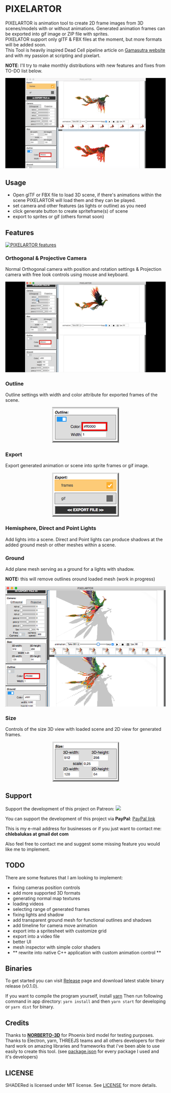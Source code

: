 # PIXELARTOR

PIXELARTOR is animation tool to create 2D frame images from 3D scenes/models with or without animations. Generated animation frames can be exported into gif image or ZIP file with sprites.<br />
PIXELATOR support only glTF & FBX files at the moment, but more formats will be added soon.<br />
This Tool is heavily inspired Dead Cell pipeline article on [Gamasutra website](https://www.gamasutra.com/view/news/313026/Art_Design_Deep_Dive_Using_a_3D_pipeline_for_2D_animation_in_Dead_Cells.php) and with my passion at scripting and pixelart.

**NOTE**: I'll try to make monthly distributions with new features and fixes from TO-DO list below.

<p align="center">
	<img src="./screenshots/img1.gif"/>
</p>

## Usage
- Open glTF or FBX file to load 3D scene, if there's animations within the scene PIXELARTOR will load them and they can be played.
- set camera and other features (as lights or outline) as you need
- click generate button to create spriteframe(s) of scene
- export to sprites or gif (others format soon)

## Features
[![PIXELARTOR features](https://img.youtube.com/vi/Rq_gJ30AU2w/0.jpg)](https://www.youtube.com/watch?v=Rq_gJ30AU2w "PIXELARTOR features")
<!-- https://www.youtube.com/watch?v=Rq_gJ30AU2w -->

### Orthogonal &amp; Projective Camera
Normal Orthogonal camera with position and rotation settings &amp; Projection camera with free look controls using mouse and keyboard.
<p align="center">
	<img src="./screenshots/img2.gif">
</p>

### Outline
Outline settings with width and color attribute for exported frames of the scene.
<p align="center">
    <img src="./screenshots/img3.png">
</p>

### Export
Export generated animation or scene into sprite frames or gif image.
<p align="center">
    <img src="./screenshots/img4.png">
</p>

### Hemisphere, Direct and Point Lights
Add lights into a scene. Direct and Point lights can produce shadows at the added ground mesh or other meshes within a scene.

### Ground
Add plane mesh serving as a ground for a lights with shadow.

**NOTE:** this will remove outlines oround loaded mesh (work in progress)
<p align="center">
    <img src="./screenshots/img5.png">
</p>

### Size
Controls of the size 3D view with loaded scene and 2D view for generated frames.
<p align="center">
    <img src="./screenshots/img6.png">
</p>

## Support
Support the development of this project on Patreon: [<img width="120" src="https://c5.patreon.com/external/logo/become_a_patron_button@2x.png">](https://www.patreon.com/chleba)

You can support the development of this project via **PayPal**: [PayPal link](https://paypal.me/chleba) 

This is my e-mail address for businesses or if you just want to contact me:
**chlebalukas at gmail dot com**

Also feel free to contact me and suggest some missing feature you would like me to implement.

## TODO
There are some features that I am looking to implement:
 - fixing cameras position controls
 - add more supported 3D formats
 - generating normal map textures
 - loading videos
 - selecting range of generated frames
 - fixing lights and shadow
 - add transparent ground mesh for functional outlines and shadows
 - add timeline for camera move animation
 - export into a spritesheet with customize grid
 - export into a video file
 - better UI
 - mesh inspector with simple color shaders
 - ** rewrite into native C++ application with custom animation control **

## Binaries
To get started you can visit [Release](https://github.com/Chleba/PIXELARTOR/releases) page and download
latest stable binary release (v0.1.0).

If you want to compile the program yourself, install [yarn](https://yarnpkg.com/en/docs/install)
Then run following command in app directory: ```yarn install``` and then ```yarn start``` for developing or ```yarn dist``` for binary.

## Credits
Thanks to [**NORBERTO-3D**](https://sketchfab.com/norberto3d) for Phoenix bird model for testing purposes.
Thanks to Electron, yarn, THREEJS teams and all others developers for their hard work on amazing libraries and frameworks that i've been able to use easily to create this tool. (see [package.json](./package.json) for every package I used and it's developers)

## LICENSE
SHADERed is licensed under MIT license. See [LICENSE](./LICENSE) for more details.
